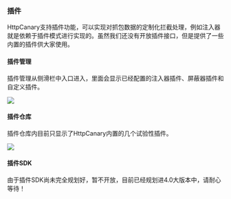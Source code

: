 ### 插件

HttpCanary支持插件功能，可以实现对抓包数据的定制化拦截处理，例如注入器就是依赖于插件模式进行实现的。虽然我们还没有开放插件接口，但是提供了一些内置的插件供大家使用。

#### 插件管理

插件管理从侧滑栏中入口进入，里面会显示已经配置的注入器插件、屏蔽器插件和自定义插件。

![](/assets/plugin.png)

#### 插件仓库

插件仓库内目前只显示了HttpCanary内置的几个试验性插件。

![](/assets/plugin_repo.png)

#### 插件SDK

由于插件SDK尚未完全规划好，暂不开放，目前已经规划进4.0大版本中，请耐心等待！


